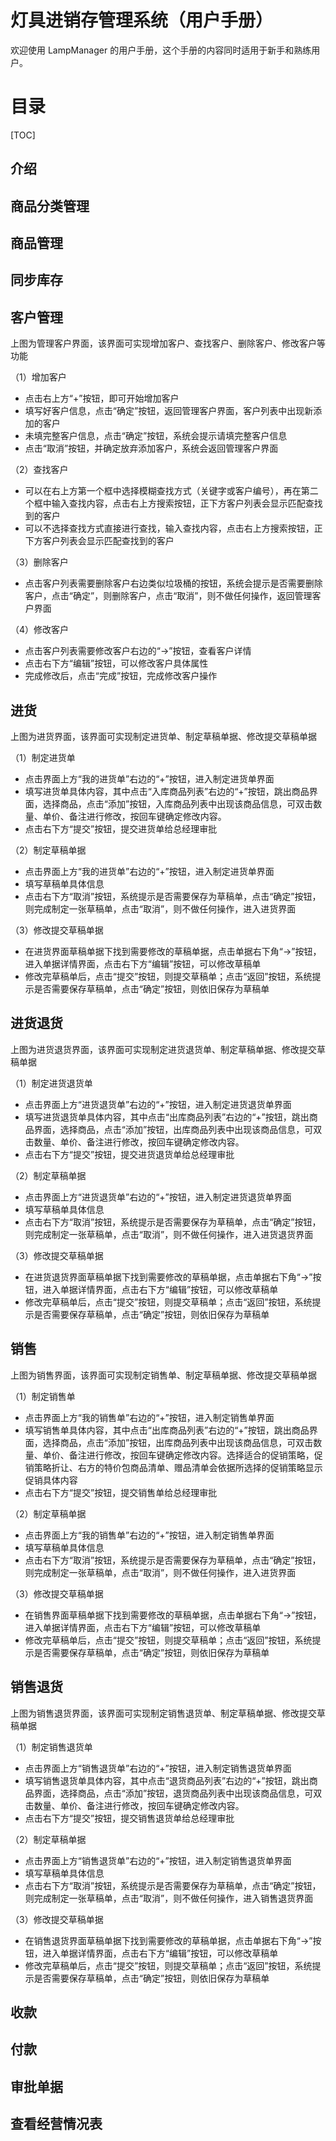 # 灯具进销存管理系统（用户手册）

  欢迎使用 LampManager 的用户手册，这个手册的内容同时适用于新手和熟练用户。

# 目录

[TOC]

## 介绍



## 商品分类管理



## 商品管理



## 同步库存



## 客户管理
上图为管理客户界面，该界面可实现增加客户、查找客户、删除客户、修改客户等功能

（1）增加客户

* 点击右上方“+”按钮，即可开始增加客户
* 填写好客户信息，点击“确定”按钮，返回管理客户界面，客户列表中出现新添加的客户
* 未填完整客户信息，点击“确定”按钮，系统会提示请填完整客户信息
* 点击“取消”按钮，并确定放弃添加客户，系统会返回管理客户界面

（2）查找客户

* 可以在右上方第一个框中选择模糊查找方式（关键字或客户编号），再在第二个框中输入查找内容，点击右上方搜索按钮，正下方客户列表会显示匹配查找到的客户
* 可以不选择查找方式直接进行查找，输入查找内容，点击右上方搜索按钮，正下方客户列表会显示匹配查找到的客户

（3）删除客户

* 点击客户列表需要删除客户右边类似垃圾桶的按钮，系统会提示是否需要删除客户，点击“确定”，则删除客户，点击“取消”，则不做任何操作，返回管理客户界面

（4）修改客户

* 点击客户列表需要修改客户右边的“->”按钮，查看客户详情
* 点击右下方“编辑”按钮，可以修改客户具体属性
* 完成修改后，点击“完成”按钮，完成修改客户操作


## 进货
上图为进货界面，该界面可实现制定进货单、制定草稿单据、修改提交草稿单据

（1）制定进货单

* 点击界面上方“我的进货单”右边的“+”按钮，进入制定进货单界面
* 填写进货单具体内容，其中点击“入库商品列表”右边的“+”按钮，跳出商品界面，选择商品，点击“添加”按钮，入库商品列表中出现该商品信息，可双击数量、单价、备注进行修改，按回车键确定修改内容。
* 点击右下方“提交”按钮，提交进货单给总经理审批

（2）制定草稿单据

* 点击界面上方“我的进货单”右边的“+”按钮，进入制定进货单界面
* 填写草稿单具体信息
* 点击右下方“取消”按钮，系统提示是否需要保存为草稿单，点击“确定”按钮，则完成制定一张草稿单，点击“取消”，则不做任何操作，进入进货界面

（3）修改提交草稿单据

* 在进货界面草稿单据下找到需要修改的草稿单据，点击单据右下角“->”按钮，进入单据详情界面，点击右下方“编辑”按钮，可以修改草稿单
* 修改完草稿单后，点击“提交”按钮，则提交草稿单；点击“返回”按钮，系统提示是否需要保存草稿单，点击“确定”按钮，则依旧保存为草稿单


## 进货退货
上图为进货退货界面，该界面可实现制定进货退货单、制定草稿单据、修改提交草稿单据

（1）制定进货退货单

* 点击界面上方“进货退货单”右边的“+”按钮，进入制定进货退货单界面
* 填写进货退货单具体内容，其中点击“出库商品列表”右边的“+”按钮，跳出商品界面，选择商品，点击“添加”按钮，出库商品列表中出现该商品信息，可双击数量、单价、备注进行修改，按回车键确定修改内容。
* 点击右下方“提交”按钮，提交进货退货单给总经理审批

（2）制定草稿单据

* 点击界面上方“进货退货单”右边的“+”按钮，进入制定进货退货单界面
* 填写草稿单具体信息
* 点击右下方“取消”按钮，系统提示是否需要保存为草稿单，点击“确定”按钮，则完成制定一张草稿单，点击“取消”，则不做任何操作，进入进货退货界面

（3）修改提交草稿单据

* 在进货退货界面草稿单据下找到需要修改的草稿单据，点击单据右下角“->”按钮，进入单据详情界面，点击右下方“编辑”按钮，可以修改草稿单
* 修改完草稿单后，点击“提交”按钮，则提交草稿单；点击“返回”按钮，系统提示是否需要保存草稿单，点击“确定”按钮，则依旧保存为草稿单


## 销售
上图为销售界面，该界面可实现制定销售单、制定草稿单据、修改提交草稿单据

（1）制定销售单

* 点击界面上方“我的销售单”右边的“+”按钮，进入制定销售单界面
* 填写销售单具体内容，其中点击“出库商品列表”右边的“+”按钮，跳出商品界面，选择商品，点击“添加”按钮，出库商品列表中出现该商品信息，可双击数量、单价、备注进行修改，按回车键确定修改内容。选择适合的促销策略，促销策略折让、右方的特价包商品清单、赠品清单会依据所选择的促销策略显示促销具体内容
* 点击右下方“提交”按钮，提交销售单给总经理审批

（2）制定草稿单据

* 点击界面上方“我的销售单”右边的“+”按钮，进入制定销售单界面
* 填写草稿单具体信息
* 点击右下方“取消”按钮，系统提示是否需要保存为草稿单，点击“确定”按钮，则完成制定一张草稿单，点击“取消”，则不做任何操作，进入进货界面

（3）修改提交草稿单据

* 在销售界面草稿单据下找到需要修改的草稿单据，点击单据右下角“->”按钮，进入单据详情界面，点击右下方“编辑”按钮，可以修改草稿单
* 修改完草稿单后，点击“提交”按钮，则提交草稿单；点击“返回”按钮，系统提示是否需要保存草稿单，点击“确定”按钮，则依旧保存为草稿单


## 销售退货
上图为销售退货界面，该界面可实现制定销售退货单、制定草稿单据、修改提交草稿单据

（1）制定销售退货单

* 点击界面上方“销售退货单”右边的“+”按钮，进入制定销售退货单界面
* 填写销售退货单具体内容，其中点击“退货商品列表”右边的“+”按钮，跳出商品界面，选择商品，点击“添加”按钮，退货商品列表中出现该商品信息，可双击数量、单价、备注进行修改，按回车键确定修改内容。
* 点击右下方“提交”按钮，提交销售退货单给总经理审批

（2）制定草稿单据

* 点击界面上方“销售退货单”右边的“+”按钮，进入制定销售退货单界面
* 填写草稿单具体信息
* 点击右下方“取消”按钮，系统提示是否需要保存为草稿单，点击“确定”按钮，则完成制定一张草稿单，点击“取消”，则不做任何操作，进入销售退货界面

（3）修改提交草稿单据

* 在销售退货界面草稿单据下找到需要修改的草稿单据，点击单据右下角“->”按钮，进入单据详情界面，点击右下方“编辑”按钮，可以修改草稿单
* 修改完草稿单后，点击“提交”按钮，则提交草稿单；点击“返回”按钮，系统提示是否需要保存草稿单，点击“确定”按钮，则依旧保存为草稿单



## 收款



## 付款



## 审批单据



## 查看经营情况表






